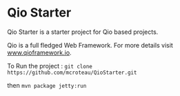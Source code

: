 # Qio Starter

Qio Starter is a starter project for Qio based projects.

Qio is a full fledged Web Framework. For more details 
visit www.qioframework.io.

To Run the project : 
`git clone https://github.com/mcroteau/QioStarter.git`

then 
`mvn package jetty:run`


